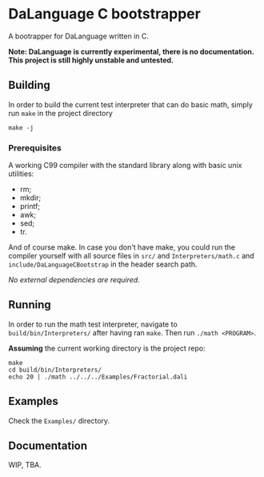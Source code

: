 # DaLanguage C bootstrapper

A bootrapper for DaLanguage written in C.

**Note: DaLanguage is currently experimental, there is no documentation. This
project is still highly unstable and untested.**

## Building


In order to build the current test interpreter that can do basic math, simply
run `make` in the project directory

```shell
make -j
```
### Prerequisites

A working C99 compiler with the standard library along with basic unix utilities:

- rm;
- mkdir;
- printf;
- awk;
- sed;
- tr.

And of course make. In case you don't have make, you could run the compiler
yourself with all source files in `src/` and `Interpreters/math.c` and
`include/DaLanguageCBootstrap` in the header search path.

*No external dependencies are required.*

## Running

In order to run the math test interpreter, navigate to `build/bin/Interpreters/`
after having ran `make`. Then run `./math <PROGRAM>`.

**Assuming** the current working directory is the project repo:

```shell
make
cd build/bin/Interpreters/
echo 20 | ./math ../../../Examples/Fractorial.dali
```

## Examples

Check the `Examples/` directory.

## Documentation

WIP, TBA.

